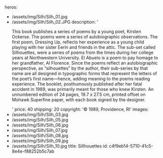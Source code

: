 heros:
  - /assets/img/Silh/Silh_01.jpg
  - /assets/img/Silh/Silh_02.JPG
description: '<p>This book publishes a series of poems by a young poet, Kirsten Ockerse. The poems were a series of autobiographic observations. The first poem, Dressing Up, reflects her experience as a young child playing with her sister Eerin and friends in the attic. The sub-set called Silhouettes, were a series of poems from the times during her college years at Northwestern University. El Abuelo is a poem to pay homage to her grandfather, Al Florence. Since the poems reflect an autobiographic perspective, as “silhouettes” by the author, their sub-series by that name are all designed in typographic forms that represent the letters of the poet’s first name—hence, adding meaning to the poems reading experience. The booklet, posthumously published after her fatal accident in 1989, was primarily meant for those who knew Kirsten. An unnumbered edition of 24 pages, 19.7 x 27.5 cm, printed offset on Mohawk Superfine paper, with each book signed by the designer.</p>'
price: 40
shipping: 20
copyright: '© 1989, Providence, RI'
images:
  - /assets/img/Silh/Silh_03.jpg
  - /assets/img/Silh/Silh_05.jpg
  - /assets/img/Silh/Silh_06.jpg
  - /assets/img/Silh/Silh_07.jpg
  - /assets/img/Silh/Silh_08.jpg
  - /assets/img/Silh/Silh_09.jpg
  - /assets/img/Silh/Silh_10.jpg
title: Sillhouettes
id: c4f9eb14-5710-41c5-8e4e-f88252b5c7ab
